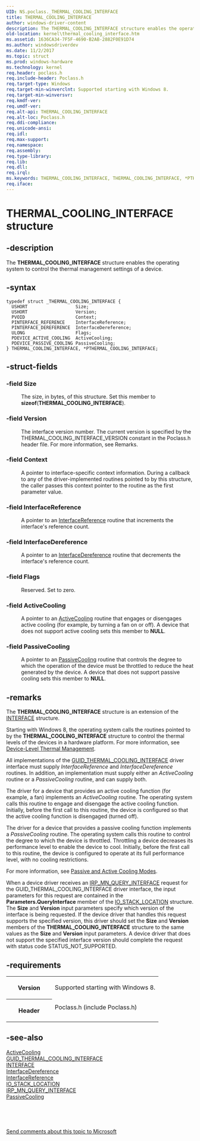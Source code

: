 ```yaml
---
UID: NS.poclass._THERMAL_COOLING_INTERFACE
title: THERMAL_COOLING_INTERFACE
author: windows-driver-content
description: The THERMAL_COOLING_INTERFACE structure enables the operating system to control the thermal management settings of a device.
old-location: kernel\thermal_cooling_interface.htm
ms.assetid: 1636CA34-7F5F-4690-B2AB-2882F0E91D74
ms.author: windowsdriverdev
ms.date: 11/2/2017
ms.topic: struct
ms.prod: windows-hardware
ms.technology: kernel
req.header: poclass.h
req.include-header: Poclass.h
req.target-type: Windows
req.target-min-winverclnt: Supported starting with Windows 8.
req.target-min-winversvr: 
req.kmdf-ver: 
req.umdf-ver: 
req.alt-api: THERMAL_COOLING_INTERFACE
req.alt-loc: Poclass.h
req.ddi-compliance: 
req.unicode-ansi: 
req.idl: 
req.max-support: 
req.namespace: 
req.assembly: 
req.type-library: 
req.lib: 
req.dll: 
req.irql: 
ms.keywords: THERMAL_COOLING_INTERFACE, THERMAL_COOLING_INTERFACE, *PTHERMAL_COOLING_INTERFACE
req.iface: 
---
```


# THERMAL_COOLING_INTERFACE structure



## -description
<p>The <b>THERMAL_COOLING_INTERFACE</b> structure enables the operating system to control the thermal management settings of a device.</p>


## -syntax

````
typedef struct _THERMAL_COOLING_INTERFACE {
  USHORT                  Size;
  USHORT                  Version;
  PVOID                   Context;
  PINTERFACE_REFERENCE    InterfaceReference;
  PINTERFACE_DEREFERENCE  InterfaceDereference;
  ULONG                   Flags;
  PDEVICE_ACTIVE_COOLING  ActiveCooling;
  PDEVICE_PASSIVE_COOLING PassiveCooling;
} THERMAL_COOLING_INTERFACE, *PTHERMAL_COOLING_INTERFACE;
````


## -struct-fields
<dl>

### -field <b>Size</b>

<dd>
<p>The size, in bytes, of this structure. Set this member to <b>sizeof</b>(<b>THERMAL_COOLING_INTERFACE</b>).</p>
</dd>

### -field <b>Version</b>

<dd>
<p>The interface version number. The current version is specified by the THERMAL_COOLING_INTERFACE_VERSION constant in the Poclass.h header file. For more information, see Remarks.</p>
</dd>

### -field <b>Context</b>

<dd>
<p>A pointer to interface-specific context information. During a callback to any of the driver-implemented routines pointed to by this structure, the caller passes this context pointer to the routine as the first parameter value.</p>
</dd>

### -field <b>InterfaceReference</b>

<dd>
<p> A pointer to an <a href="https://msdn.microsoft.com/library/windows/hardware/ff547833">InterfaceReference</a> routine that increments the interface's reference count.</p>
</dd>

### -field <b>InterfaceDereference</b>

<dd>
<p>A pointer to an <a href="https://msdn.microsoft.com/library/windows/hardware/ff547829">InterfaceDereference</a> routine that decrements the interface's reference count.</p>
</dd>

### -field <b>Flags</b>

<dd>
<p>Reserved. Set to zero.</p>
</dd>

### -field <b>ActiveCooling</b>

<dd>
<p>A pointer to an <a href="https://msdn.microsoft.com/library/windows/hardware/hh698235">ActiveCooling</a> routine that engages or disengages active cooling (for example, by turning a fan on or off). A device that does not support active cooling sets this member to <b>NULL</b>.</p>
</dd>

### -field <b>PassiveCooling</b>

<dd>
<p>A pointer to an <a href="https://msdn.microsoft.com/library/windows/hardware/hh698270">PassiveCooling</a> routine that controls the degree to which the operation of the device must be throttled to reduce the heat generated by the device. A device that does not support passive cooling sets this member to <b>NULL</b>.</p>
</dd>
</dl>

## -remarks
<p>The <b>THERMAL_COOLING_INTERFACE</b> structure is an extension of the <a href="https://msdn.microsoft.com/library/windows/hardware/dn895657">INTERFACE</a> structure.</p>

<p>Starting with Windows 8, the operating system calls the routines pointed to by the <b>THERMAL_COOLING_INTERFACE</b> structure to control the thermal levels of the devices in a hardware platform. For more information, see <a href="https://msdn.microsoft.com/library/windows/hardware/hh698236">Device-Level Thermal Management</a>.</p>

<p>All implementations of the <a href="https://msdn.microsoft.com/library/windows/hardware/hh698265">GUID_THERMAL_COOLING_INTERFACE</a> driver interface must supply <i>InterfaceReference</i> and <i>InterfaceDereference</i> routines. In addition, an implementation must supply either an <i>ActiveCooling</i> routine or a <i>PassiveCooling</i> routine, and can supply both.</p>

<p>The driver for a device that provides an active cooling function (for example, a fan) implements an <i>ActiveCooling</i> routine. The operating system calls this routine to engage and disengage the active cooling function. Initially, before the first call to this routine, the device is configured so that the active cooling function is disengaged (turned off).</p>

<p>The driver for a device that provides a passive cooling function implements a <i>PassiveCooling</i> routine. The operating system calls this routine to control the degree to which the device is throttled. Throttling a device decreases its performance level to enable the device to cool. Initially, before the first call to this routine, the device is configured to operate at its full performance level, with no cooling restrictions.</p>

<p>For more information, see <a href="https://msdn.microsoft.com/library/windows/hardware/hh698271">Passive and Active Cooling Modes</a>.</p>

<p>When a device driver receives an <a href="https://msdn.microsoft.com/library/windows/hardware/ff551687">IRP_MN_QUERY_INTERFACE</a> request for the GUID_THERMAL_COOLING_INTERFACE driver interface, the input parameters for this request are contained in the <b>Parameters.QueryInterface</b> member of the <a href="https://msdn.microsoft.com/library/windows/hardware/ff550659">IO_STACK_LOCATION</a> structure. The <b>Size</b> and <b>Version</b> input parameters specify which version of the interface is being requested. If the device driver that handles this request supports the specified version, this driver should set the <b>Size</b> and <b>Version</b> members of the <b>THERMAL_COOLING_INTERFACE</b> structure to the same values as the <b>Size</b> and <b>Version</b> input parameters. A device driver that does not support the specified interface version should complete the request with status code STATUS_NOT_SUPPORTED.</p>

## -requirements
<table>
<tr>
<th width="30%">
<p>Version</p>
</th>
<td width="70%">
<p>Supported starting with Windows 8.</p>
</td>
</tr>
<tr>
<th width="30%">
<p>Header</p>
</th>
<td width="70%">
<dl>
<dt>Poclass.h (include Poclass.h)</dt>
</dl>
</td>
</tr>
</table>

## -see-also
<dl>
<dt>
<a href="https://msdn.microsoft.com/library/windows/hardware/hh698235">ActiveCooling</a>
</dt>
<dt>
<a href="https://msdn.microsoft.com/library/windows/hardware/hh698265">GUID_THERMAL_COOLING_INTERFACE</a>
</dt>
<dt>
<a href="https://msdn.microsoft.com/library/windows/hardware/dn895657">INTERFACE</a>
</dt>
<dt>
<a href="https://msdn.microsoft.com/library/windows/hardware/ff547829">InterfaceDereference</a>
</dt>
<dt>
<a href="https://msdn.microsoft.com/library/windows/hardware/ff547833">InterfaceReference</a>
</dt>
<dt>
<a href="https://msdn.microsoft.com/library/windows/hardware/ff550659">IO_STACK_LOCATION</a>
</dt>
<dt>
<a href="https://msdn.microsoft.com/library/windows/hardware/ff551687">IRP_MN_QUERY_INTERFACE</a>
</dt>
<dt>
<a href="https://msdn.microsoft.com/library/windows/hardware/hh698270">PassiveCooling</a>
</dt>
</dl>
<p> </p>
<p> </p>
<p><a href="mailto:wsddocfb@microsoft.com?subject=Documentation%20feedback [kernel\kernel]:%20THERMAL_COOLING_INTERFACE structure%20 RELEASE:%20(11/2/2017)&amp;body=%0A%0APRIVACY STATEMENT%0A%0AWe use your feedback to improve the documentation. We don't use your email address for any other purpose, and we'll remove your email address from our system after the issue that you're reporting is fixed. While we're working to fix this issue, we might send you an email message to ask for more info. Later, we might also send you an email message to let you know that we've addressed your feedback.%0A%0AFor more info about Microsoft's privacy policy, see http://privacy.microsoft.com/en-us/default.aspx." title="Send comments about this topic to Microsoft">Send comments about this topic to Microsoft</a></p>

